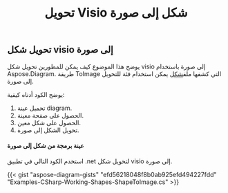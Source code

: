 ﻿---
title: تحويل Visio شكل إلى صورة
type: docs
weight: 10
url: /ar/net/convert-a-visio-shape-to-image/
description: يشرح هذا القسم كيفية تحويل شكل visio إلى صورة باستخدام Aspose.Diagram.
---
## **تحويل شكل visio إلى صورة**
يوضح هذا الموضوع كيف يمكن للمطورين تحويل شكل visio إلى صورة باستخدام Aspose.Diagram.
 طريقة ToImage التي كشفها ملف[شكل](http://www.aspose.com/api/net/diagram/aspose.diagram/shape) يمكن استخدام فئة للتحويل إلى صورة.


يوضح الكود أدناه كيفية:

1. تحميل عينة diagram.
1. الحصول على صفحة معينة.
1. الحصول على شكل معين.
1. تحويل الشكل إلى صورة.
#### **عينة برمجة من شكل إلى صورة**
استخدم الكود التالي في تطبيق .net لتحويل شكل visio إلى صورة.

{{< gist "aspose-diagram-gists" "efd56218048f8b0ab925efd494227fdd" "Examples-CSharp-Working-Shapes-ShapeToImage.cs" >}}
